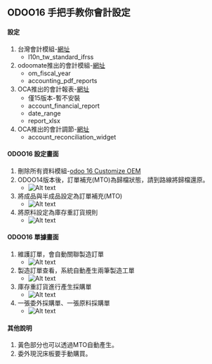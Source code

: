 ## ODOO16 手把手教你會計設定
#### 設定
1. 台灣會計模組-[網址](https://apps.odoo.com/apps/modules/14.0/l10n_tw_standard_ifrss/)
   + l10n_tw_standard_ifrss
2. odoomate推出的會計模組-[網址](https://apps.odoo.com/apps/modules/16.0/om_account_accountant/)
   + om_fiscal_year
   + accounting_pdf_reports
3. OCA推出的會計報表-[網址](https://apps.odoo.com/apps/modules/15.0/account_financial_report/)
   + 僅15版本-暫不安裝
   + account_financial_report
   + date_range
   + report_xlsx
4. OCA推出的會計調節-[網址](https://odoo-community.org/shop/account-reconciliation-widget-8893#attr=19070)
   + account_reconciliation_widget
#### ODOO16 設定畫面
1. 刪除所有資料模組-[odoo 16 Customize OEM](https://apps.odoo.com/apps/modules/16.0/app_odoo_customize/#)
2. ODOO14版本後，訂單補充(MTO)為歸檔狀態，請到路線將歸檔還原。
   + ![Alt text](https://github.com/ksharry/odoo-repository/blob/main/pic/A51411.png?raw=true)
2. 將成品與半成品設定為訂單補充(MTO)
   + ![Alt text](https://github.com/ksharry/odoo-repository/blob/main/pic/A51412.png?raw=true)
3. 將原料設定為庫存重訂貨規則
   + ![Alt text](https://github.com/ksharry/odoo-repository/blob/main/pic/A51413.png?raw=true)
#### ODOO16 單據畫面
1. 維護訂單，會自動關聯製造訂單
   + ![Alt text](https://github.com/ksharry/odoo-repository/blob/main/pic/A51414.png?raw=true)
2. 製造訂單查看，系統自動產生兩筆製造工單
   + ![Alt text](https://github.com/ksharry/odoo-repository/blob/main/pic/A51415.png?raw=true)
3. 庫存重訂貨進行產生採購單
   + ![Alt text](https://github.com/ksharry/odoo-repository/blob/main/pic/A51416.png?raw=true)
4. 一張委外採購單、一張原料採購單
   + ![Alt text](https://github.com/ksharry/odoo-repository/blob/main/pic/A51417.png?raw=true)
#### 其他說明
1. 黃色部分也可以透過MTO自動產生。
2. 委外現況床板要手動購買。
